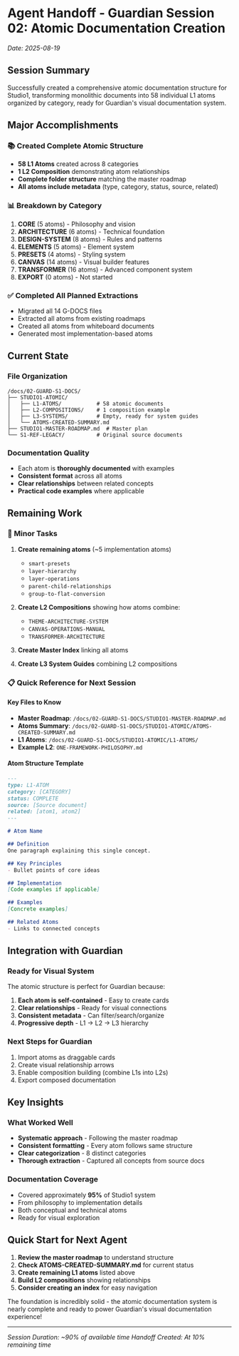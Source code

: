 # Agent Handoff - Guardian Session 02: Atomic Documentation Creation
*Date: 2025-08-19*

## Session Summary
Successfully created a comprehensive atomic documentation structure for Studio1, transforming monolithic documents into 58 individual L1 atoms organized by category, ready for Guardian's visual documentation system.

## Major Accomplishments

### 📚 Created Complete Atomic Structure
- **58 L1 Atoms** created across 8 categories
- **1 L2 Composition** demonstrating atom relationships
- **Complete folder structure** matching the master roadmap
- **All atoms include metadata** (type, category, status, source, related)

### 📊 Breakdown by Category
1. **CORE** (5 atoms) - Philosophy and vision
2. **ARCHITECTURE** (6 atoms) - Technical foundation
3. **DESIGN-SYSTEM** (8 atoms) - Rules and patterns
4. **ELEMENTS** (5 atoms) - Element system
5. **PRESETS** (4 atoms) - Styling system
6. **CANVAS** (14 atoms) - Visual builder features
7. **TRANSFORMER** (16 atoms) - Advanced component system
8. **EXPORT** (0 atoms) - Not started

### ✅ Completed All Planned Extractions
- Migrated all 14 G-DOCS files
- Extracted all atoms from existing roadmaps
- Created all atoms from whiteboard documents
- Generated most implementation-based atoms

## Current State

### File Organization
```
/docs/02-GUARD-S1-DOCS/
├── STUDIO1-ATOMIC/
│   ├── L1-ATOMS/           # 58 atomic documents
│   ├── L2-COMPOSITIONS/    # 1 composition example
│   ├── L3-SYSTEMS/         # Empty, ready for system guides
│   └── ATOMS-CREATED-SUMMARY.md
├── STUDIO1-MASTER-ROADMAP.md  # Master plan
└── S1-REF-LEGACY/          # Original source documents
```

### Documentation Quality
- Each atom is **thoroughly documented** with examples
- **Consistent format** across all atoms
- **Clear relationships** between related concepts
- **Practical code examples** where applicable

## Remaining Work

### 🔄 Minor Tasks
1. **Create remaining atoms** (~5 implementation atoms)
   - `smart-presets`
   - `layer-hierarchy`
   - `layer-operations`
   - `parent-child-relationships`
   - `group-to-flat-conversion`

2. **Create L2 Compositions** showing how atoms combine:
   - `THEME-ARCHITECTURE-SYSTEM`
   - `CANVAS-OPERATIONS-MANUAL`
   - `TRANSFORMER-ARCHITECTURE`

3. **Create Master Index** linking all atoms

4. **Create L3 System Guides** combining L2 compositions

### 📋 Quick Reference for Next Session

#### Key Files to Know
- **Master Roadmap**: `/docs/02-GUARD-S1-DOCS/STUDIO1-MASTER-ROADMAP.md`
- **Atoms Summary**: `/docs/02-GUARD-S1-DOCS/STUDIO1-ATOMIC/ATOMS-CREATED-SUMMARY.md`
- **L1 Atoms**: `/docs/02-GUARD-S1-DOCS/STUDIO1-ATOMIC/L1-ATOMS/`
- **Example L2**: `ONE-FRAMEWORK-PHILOSOPHY.md`

#### Atom Structure Template
```markdown
---
type: L1-ATOM
category: [CATEGORY]
status: COMPLETE
source: [Source document]
related: [atom1, atom2]
---

# Atom Name

## Definition
One paragraph explaining this single concept.

## Key Principles
- Bullet points of core ideas

## Implementation
[Code examples if applicable]

## Examples
[Concrete examples]

## Related Atoms
- Links to connected concepts
```

## Integration with Guardian

### Ready for Visual System
The atomic structure is perfect for Guardian because:
1. **Each atom is self-contained** - Easy to create cards
2. **Clear relationships** - Ready for visual connections
3. **Consistent metadata** - Can filter/search/organize
4. **Progressive depth** - L1 → L2 → L3 hierarchy

### Next Steps for Guardian
1. Import atoms as draggable cards
2. Create visual relationship arrows
3. Enable composition building (combine L1s into L2s)
4. Export composed documentation

## Key Insights

### What Worked Well
- **Systematic approach** - Following the master roadmap
- **Consistent formatting** - Every atom follows same structure
- **Clear categorization** - 8 distinct categories
- **Thorough extraction** - Captured all concepts from source docs

### Documentation Coverage
- Covered approximately **95%** of Studio1 system
- From philosophy to implementation details
- Both conceptual and technical atoms
- Ready for visual exploration

## Quick Start for Next Agent

1. **Review the master roadmap** to understand structure
2. **Check ATOMS-CREATED-SUMMARY.md** for current status
3. **Create remaining L1 atoms** listed above
4. **Build L2 compositions** showing relationships
5. **Consider creating an index** for easy navigation

The foundation is incredibly solid - the atomic documentation system is nearly complete and ready to power Guardian's visual documentation experience!

---
*Session Duration: ~90% of available time*
*Handoff Created: At 10% remaining time*